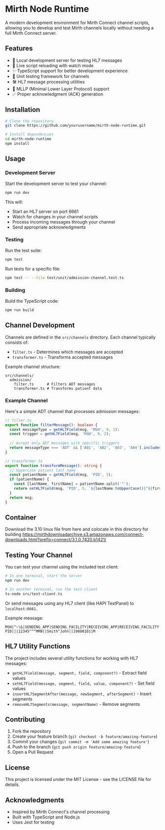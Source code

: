 # Mirth Node Runtime

A modern development environment for Mirth Connect channel scripts, allowing you to develop and test Mirth channels locally without needing a full Mirth Connect server.

## Features

- 🚀 Local development server for testing HL7 messages
- 🔄 Live script reloading with watch mode
- ✨ TypeScript support for better development experience
- 🧪 Unit testing framework for channels
- 🛠️ HL7 message processing utilities
- 📝 MLLP (Minimal Lower Layer Protocol) support
- ✅ Proper acknowledgment (ACK) generation

## Installation

```bash
# Clone the repository
git clone https://github.com/yourusername/mirth-node-runtime.git

# Install dependencies
cd mirth-node-runtime
npm install
```

## Usage

### Development Server

Start the development server to test your channel:

```bash
npm run dev
```

This will:
- Start an HL7 server on port 6661
- Watch for changes in your channel scripts
- Process incoming messages through your channel
- Send appropriate acknowledgments

### Testing

Run the test suite:

```bash
npm test
```

Run tests for a specific file:

```bash
npm test -- --file test/unit/admission-channel.test.ts
```

### Building

Build the TypeScript code:

```bash
npm run build
```

## Channel Development

Channels are defined in the `src/channels` directory. Each channel typically consists of:

- `filter.ts` - Determines which messages are accepted
- `transformer.ts` - Transforms accepted messages

Example channel structure:
```
src/channels/
  admission/
    filter.ts      # Filters ADT messages
    transformer.ts # Transforms patient data
```

### Example Channel

Here's a simple ADT channel that processes admission messages:

```typescript
// filter.ts
export function filterMessage(): boolean {
  const messageType = getHL7Field(msg, 'MSH', 9, 1);
  const trigger = getHL7Field(msg, 'MSH', 9, 2);
  
  // Accept only ADT messages with specific triggers
  return messageType === 'ADT' && ['A01', 'A02', 'A03', 'A04'].includes(trigger);
}

// transformer.ts
export function transformMessage(): string {
  // Uppercase patient last name
  const patientName = getHL7Field(msg, 'PID', 5);
  if (patientName) {
    const [lastName, firstName] = patientName.split('^');
    return setHL7Field(msg, 'PID', 5, `${lastName.toUpperCase()}^${firstName}`);
  }
  return msg;
}
```
## Container

Download the 3.10 linux file from here and colocate in this directory for building https://mirthdownloadarchive.s3.amazonaws.com/connect-downloads.html?prefix=connect/3.1.0.7420.b1421/


## Testing Your Channel

You can test your channel using the included test client:

```bash
# In one terminal, start the server
npm run dev

# In another terminal, run the test client
ts-node src/test-client.ts
```

Or send messages using any HL7 client (like HAPI TestPanel) to `localhost:6661`.

Example message:
```
MSH|^~\&|SENDING_APP|SENDING_FACILITY|RECEIVING_APP|RECEIVING_FACILITY|20240101120000||ADT^A01|123456|P|2.3
PID|||12345^^^MRN||Smith^John||19800101|M
```

## HL7 Utility Functions

The project includes several utility functions for working with HL7 messages:

- `getHL7Field(message, segment, field, component?)` - Extract field values
- `setHL7Field(message, segment, field, value, component?)` - Set field values
- `insertHL7SegmentAfter(message, newSegment, afterSegment)` - Insert segments
- `removeHL7Segments(message, segmentName)` - Remove segments

## Contributing

1. Fork the repository
2. Create your feature branch (`git checkout -b feature/amazing-feature`)
3. Commit your changes (`git commit -m 'Add some amazing feature'`)
4. Push to the branch (`git push origin feature/amazing-feature`)
5. Open a Pull Request

## License

This project is licensed under the MIT License - see the LICENSE file for details.

## Acknowledgments

- Inspired by Mirth Connect's channel processing
- Built with TypeScript and Node.js
- Uses Jest for testing
